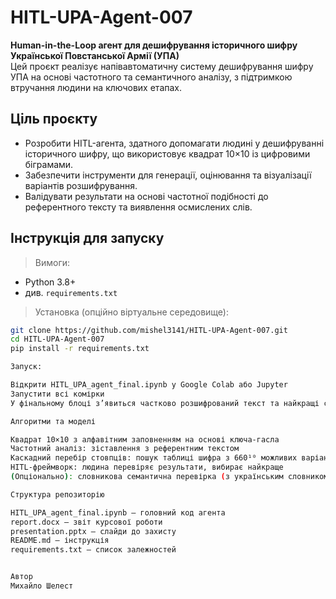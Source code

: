 # HITL-UPA-Agent-007

**Human-in-the-Loop агент для дешифрування історичного шифру Української Повстанської Армії (УПА)**  
Цей проєкт реалізує напівавтоматичну систему дешифрування шифру УПА на основі частотного та семантичного аналізу, з підтримкою втручання людини на ключових етапах.

## Ціль проєкту

- Розробити HITL-агента, здатного допомагати людині у дешифруванні історичного шифру, що використовує квадрат 10×10 із цифровими біграмами.
- Забезпечити інструменти для генерації, оцінювання та візуалізації варіантів розшифрування.
- Валідувати результати на основі частотної подібності до референтного тексту та виявлення осмислених слів.

## Інструкція для запуску

> Вимоги:
- Python 3.8+
- див. `requirements.txt`

> Установка (опційно віртуальне середовище):
```bash
git clone https://github.com/mishel3141/HITL-UPA-Agent-007.git
cd HITL-UPA-Agent-007
pip install -r requirements.txt

Запуск:

Відкрити HITL_UPA_agent_final.ipynb у Google Colab або Jupyter
Запустити всі комірки
У фінальному блоці з’явиться частково розшифрований текст та найкращі стовпці

Алгоритми та моделі

Квадрат 10×10 з алфавітним заповненням на основі ключа-гасла
Частотний аналіз: зіставлення з референтним текстом
Каскадний перебір стовпців: пошук таблиці шифра з 660¹⁰ можливих варіантів
HITL-фреймворк: людина перевіряє результати, вибирає найкраще
(Опціонально): словникова семантична перевірка (з українським словником)

Структура репозиторію

HITL_UPA_agent_final.ipynb — головний код агента
report.docx — звіт курсової роботи
presentation.pptx — слайди до захисту
README.md — інструкція
requirements.txt — список залежностей


Автор
Михайло Шелест
